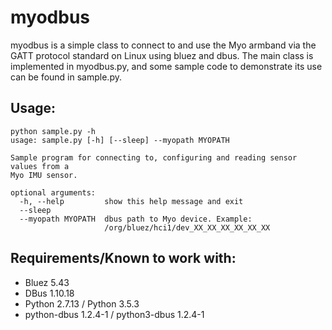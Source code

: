 # myodbus

myodbus is a simple class to connect to and use the Myo armband via the GATT protocol standard on Linux using bluez and dbus. The main class is implemented in myodbus.py, and some sample code to demonstrate its use can be found in sample.py.


## Usage:
```
python sample.py -h                                                                           
usage: sample.py [-h] [--sleep] --myopath MYOPATH                                                                             
                                                                                                                              
Sample program for connecting to, configuring and reading sensor values from a                                               
Myo IMU sensor.                                                                                                              
                                                                                                                             
optional arguments:                                                                                                          
  -h, --help         show this help message and exit                                                                         
  --sleep                                                                                                                    
  --myopath MYOPATH  dbus path to Myo device. Example:                                                                       
                     /org/bluez/hci1/dev_XX_XX_XX_XX_XX_XX
```


## Requirements/Known to work with:
- Bluez 5.43
- DBus 1.10.18
- Python 2.7.13 / Python 3.5.3
- python-dbus 1.2.4-1 / python3-dbus  1.2.4-1
